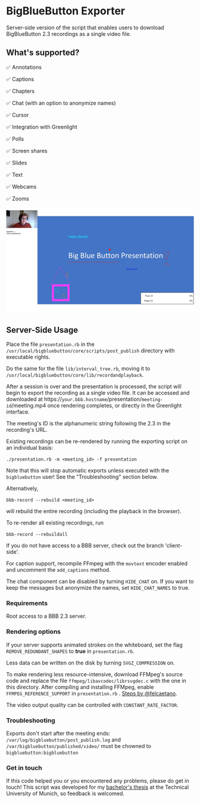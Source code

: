 
  

  

# BigBlueButton Exporter

  

  

Server-side version of the script that enables users to download BigBlueButton 2.3 recordings as a single video file.

  

  

## What's supported?

  

  

✅ Annotations <br  />

  

✅ Captions <br  />

  

✅ Chapters <br  />

  

✅ Chat (with an option to anonymize names) <br  />

  

✅ Cursor <br  />

  

✅ Integration with Greenlight <br  />

  

✅ Polls <br  />

  

✅ Screen shares <br  />

  

✅ Slides<br  />

  

✅ Text <br  />

  

✅ Webcams <br  />

  

✅ Zooms <br  />

  

  

![BigBlueButton recording exporter](/demo/export_example.png)

  

  

## Server-Side Usage

  

Place the file `presentation.rb` in the `/usr/local/bigbluebutton/core/scripts/post_publish` directory with executable rights.

Do the same for the file `lib/interval_tree.rb`, moving it to `/usr/local/bigbluebutton/core/lib/recordandplayback`.

  

After a session is over and the presentation is processed, the script will begin to export the recording as a single video file. It can be accessed and downloaded at https://`your.bbb.hostname`/presentation/`meeting-id`/meeting.mp4 once rendering completes, or directly in the Greenlight interface.

  

The meeting's ID is the alphanumeric string following the 2.3 in the recording's URL.

  

Existing recordings can be re-rendered by running the exporting script on an individual basis:

  

    ./presentation.rb -m <meeting_id> -f presentation

  

Note that this will stop automatic exports unless executed with the `bigbluebutton` user! See the "Troubleshooting" section below.

  

Alternatively,

    bbb-record --rebuild <meeting_id>

  

will rebuild the entire recording (including the playback in the browser).

  

To re-render all existing recordings, run

  

    bbb-record --rebuildall

  

If you do not have access to a BBB server, check out the branch 'client-side'.

  

For caption support, recompile FFmpeg with the `movtext` encoder enabled and uncomment the `add_captions` method.

  

The chat component can be disabled by turning `HIDE_CHAT` on. If you want to keep the messages but anonymize the names, set `HIDE_CHAT_NAMES` to true.

  

### Requirements

  

Root access to a BBB 2.3 server.

  

### Rendering options

If your server supports animated strokes on the whiteboard, set the flag `REMOVE_REDUNDANT_SHAPES` to **true** in `presentation.rb`.

  

Less data can be written on the disk by turning `SVGZ_COMPRESSION` on.

  

To make rendering less resource-intensive, download FFMpeg's source code and replace the file `ffmpeg/libavcodec/librsvgdec.c` with the one in this directory. After compiling and installing FFMpeg, enable `FFMPEG_REFERENCE_SUPPORT` in `presentation.rb` . [Steps by @felcaetano](https://github.com/danielpetri1/bbb-recording-exporter/issues/44#issuecomment-904464887).

  

The video output quality can be controlled with `CONSTANT_RATE_FACTOR`.

  

### Troubleshooting

  

Exports don't start after the meeting ends: `/var/log/bigbluebutton/post_publish.log` and `/var/bigbluebutton/published/video/` must be chowned to `bigbluebutton:bigbluebutton`

  

### Get in touch

  

If this code helped you or you encountered any problems, please do get in touch! This script was developed for my [bachelor's thesis](https://mediatum.ub.tum.de/doc/1632305/1632305.pdf) at the Technical University of Munich, so feedback is welcomed.
